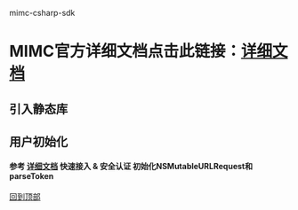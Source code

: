 ﻿mimc-csharp-sdk
# MIMC官方详细文档点击此链接：[详细文档](https://github.com/Xiaomi-mimc/operation-manual)

## 引入静态库

## 用户初始化
#### 参考 [详细文档](https://github.com/Xiaomi-mimc/operation-manual) 快速接入 & 安全认证 初始化NSMutableURLRequest和parseToken

[回到顶部](#readme)





